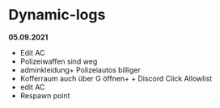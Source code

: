 # Dynamic-logs
**05.09.2021**
+ Edit AC
+ Polizeiwaffen sind weg
+ adminkleidung+ Polizeiautos billiger
+ Kofferraum auch über G öffnen+ + Discord Click Allowlist
+ edit AC
+ Respawn point
